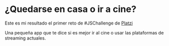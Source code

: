 # ¿Quedarse en casa o ir a cine?

Este es mi resultado el primer reto de #JSChallenge de [Platzi](platzi.com)

Una pequeña app que te dice si es mejor ir al cine o usar las plataformas de streaming actuales.